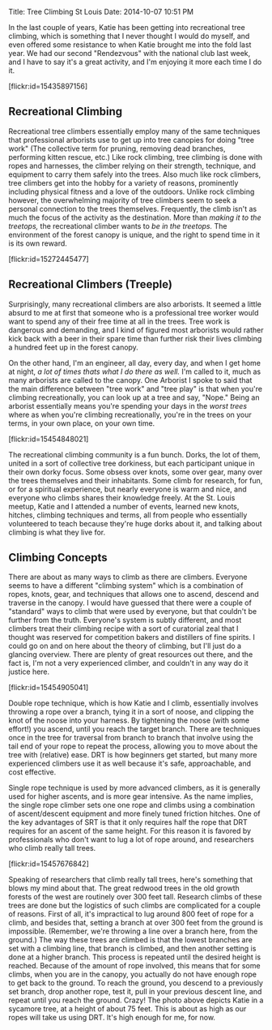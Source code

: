 Title: Tree Climbing St Louis
Date: 2014-10-07 10:51 PM

In the last couple of years, Katie has been getting into recreational tree climbing, which is something that I never thought I would do myself, and even offered some resistance to when Katie brought me into the fold last year.  We had our second "Rendezvous" with the national club last week, and I have to say it's a great activity, and I'm enjoying it more each time I do it.

[flickr:id=15435897156]

Recreational Climbing
---------------------
Recreational tree climbers essentially employ many of the same techniques that professional arborists use to get up into tree canopies for doing "tree work" (The collective term for pruning, removing dead branches, performing kitten rescue, etc.)  Like rock climbing, tree climbing is done with ropes and harnesses, the climber relying on their strength, technique, and equipment to carry them safely into the trees.  Also much like rock climbers, tree climbers get into the hobby for a variety of reasons, prominently including physical fitness and a love of the outdoors.  Unlike rock climbing however, the overwhelming majority of tree climbers seem to seek a personal connection to the trees themselves.  Frequently, the climb isn't as much the focus of the activity as the destination.  More than *making it to the treetops,* the recreational climber wants to *be in the treetops.* The environment of the forest canopy is unique, and the right to spend time in it is its own reward.

[flickr:id=15272445477]

Recreational Climbers (Treeple)
-------------------------------
Surprisingly, many recreational climbers are also arborists.  It seemed a little absurd to me at first that someone who is a professional tree worker would want to spend any of their free time at all in the trees.  Tree work is dangerous and demanding, and I kind of figured most arborists would rather kick back with a beer in their spare time than further risk their lives climbing a hundred feet up in the forest canopy.

On the other hand, I'm an engineer, all day, every day, and when I get home at night, *a lot of times thats what I do there as well.*  I'm called to it, much as many arborists are called to the canopy.  One Arborist I spoke to said that the main difference between "tree work" and "tree play" is that when you're climbing recreationally, you can look up at a tree and say, "Nope."  Being an arborist essentially means you're spending your days in the *worst trees* where as when you're climbing recreationally, you're in the trees on your terms, in your own place, on your own time.

[flickr:id=15454848021]

The recreational climbing community is a fun bunch.  Dorks, the lot of them,  united in a sort of collective tree dorkiness, but each participant unique in their own dorky focus.  Some obsess over knots, some over gear, many over the trees themselves and their inhabitants.  Some climb for research, for fun, or for a spiritual experience, but nearly everyone is warm and nice, and everyone who climbs shares their knowledge freely.  At the St. Louis meetup, Katie and I attended a number of events, learned new knots, hitches, climbing techniques and terms, all from people who essentially volunteered to teach because they're huge dorks about it, and talking about climbing is what they live for.

Climbing Concepts
-----------------

There are about as many ways to climb as there are climbers.  Everyone seems to have a different "climbing system" which is a combination of ropes, knots, gear, and techniques that allows one to ascend, descend and traverse in the canopy.  I would have guessed that there were a couple of "standard" ways to climb that were used by everyone, but that couldn't be further from the truth.  Everyone's system is subtly different, and most climbers treat their climbing recipe with a sort of curatorial zeal that I thought was reserved for competition bakers and distillers of fine spirits.  I could go on and on here about the theory of climbing, but I'll just do a glancing overview.  There are plenty of great resources out there, and the fact is, I'm not a very experienced climber, and couldn't in any way do it justice here.

[flickr:id=15454905041]

Double rope technique, which is how Katie and I climb, essentially involves throwing a rope over a branch, tying it in a sort of noose, and clipping the knot of the noose into your harness.  By tightening the noose (with some effort!) you ascend, until you reach the target branch.  There are techniques once in the tree for traversal from branch to branch that involve using the tail end of your rope to  repeat the process, allowing you to move about the tree with (relative) ease.  DRT is how beginners get started, but many more experienced climbers use it as well because it's safe, approachable, and cost effective.

Single rope technique is used by more advanced climbers, as it is generally used for higher ascents, and is more gear intensive.  As the name implies, the single rope climber sets one one rope and climbs using a combination of ascent/descent equipment and more finely tuned friction hitches. One of the key advantages of SRT is that it only requires half the rope that DRT requires for an ascent of the same height.  For this reason it is favored by professionals who don't want to lug a lot of rope around, and researchers who climb really tall trees.

[flickr:id=15457676842]

Speaking of researchers that climb really tall trees, here's  something that blows my mind about that.  The great redwood trees in the old growth forests of the west are routinely over 300 feet tall.  Research climbs of these trees are done but the logistics of such climbs are complicated for a couple of reasons.  First of all, it's impractical to lug around 800 feet of rope for a climb, and besides that, setting a branch at over 300 feet from the ground is impossible. (Remember, we're throwing a line over a branch here, from the ground.)  The way these trees are climbed is that the lowest branches are set with a climbing line, that branch is climbed, and then another setting is done at a higher branch.  This process is repeated until the desired height is reached. Because of the amount of rope involved, this means that for some climbs, when you are in the canopy, you actually do not have enough rope to get back to the ground.  To reach the ground, you descend to a previously set branch, drop another rope, test it, pull in your previous descent line, and repeat until you reach the ground.  Crazy!  The photo above depicts Katie in a sycamore tree, at a height of about 75 feet.  This is about as high as our ropes will take us using DRT.  It's high enough for me, for now.

